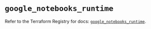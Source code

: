 # `google_notebooks_runtime`

Refer to the Terraform Registry for docs: [`google_notebooks_runtime`](https://registry.terraform.io/providers/hashicorp/google-beta/6.11.0/docs/resources/google_notebooks_runtime).
